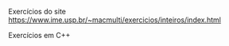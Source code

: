 Exercícios do site https://www.ime.usp.br/~macmulti/exercicios/inteiros/index.html

Exercícios em C++
